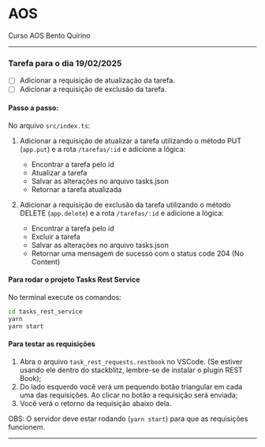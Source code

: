 # AOS

Curso AOS Bento Quirino

---

### Tarefa para o dia 19/02/2025

- [ ] Adicionar a requisição de atualização da tarefa.
- [ ] Adicionar a requisição de exclusão da tarefa.

#### Passo a passo:

No arquivo `src/index.ts`:

1. Adicionar a requisição de atualizar a tarefa utilizando o método PUT (`app.put`) e a rota `/tarefas/:id` e adicione a lógica:

   - Encontrar a tarefa pelo id
   - Atualizar a tarefa
   - Salvar as alterações no arquivo tasks.json
   - Retornar a tarefa atualizada

2. Adicionar a requisição de exclusão da tarefa utilizando o método DELETE (`app.delete`) e a rota `/tarefas/:id` e adicione a lógica:

   - Encontrar a tarefa pelo id
   - Excluir a tarefa
   - Salvar as alterações no arquivo tasks.json
   - Retornar uma mensagem de sucesso com o status code 204 (No Content)

#### Para rodar o projeto Tasks Rest Service

No terminal execute os comandos:

```bash
cd tasks_rest_service
yarn
yarn start
```

#### Para testar as requisições

1. Abra o arquivo `task_rest_requests.restbook` no VSCode. (Se estiver usando ele dentro do stackblitz, lembre-se de instalar o plugin REST Book);
2. Do lado esquerdo você verá um pequendo botão triangular em cada uma das requisições. Ao clicar no botão a requisição será enviada;
3. Você verá o retorno da requisição abaixo dela.

OBS: O servidor deve estar rodando (`yarn start`) para que as requisições funcionem.

---
